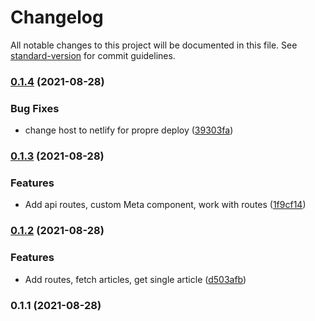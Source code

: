 # Changelog

All notable changes to this project will be documented in this file. See [standard-version](https://github.com/conventional-changelog/standard-version) for commit guidelines.

### [0.1.4](https://github.com/zharrane/NextJs/compare/v0.1.3...v0.1.4) (2021-08-28)


### Bug Fixes

* change host to netlify for propre deploy ([39303fa](https://github.com/zharrane/NextJs/commit/39303faba34523d1f37d3374fd268a0edc4b479a))

### [0.1.3](https://github.com/zharrane/NextJs/compare/v0.1.2...v0.1.3) (2021-08-28)


### Features

* Add api routes, custom Meta component, work with routes ([1f9cf14](https://github.com/zharrane/NextJs/commit/1f9cf144869922cdf562acd16d2416c6720b08fe))

### [0.1.2](https://github.com/zharrane/NextJs/compare/v0.1.1...v0.1.2) (2021-08-28)


### Features

* Add routes, fetch articles, get single article ([d503afb](https://github.com/zharrane/NextJs/commit/d503afb3f0b2a314695f98500c1e2445eeeedc09))

### 0.1.1 (2021-08-28)
